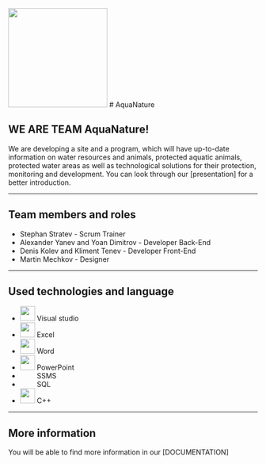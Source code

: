 <img src="https://cdn.discordapp.com/attachments/450722177860501541/859183730517737482/Aqua_Nature.png" width="200">
# AquaNature


## WE ARE TEAM AquaNature!


We are developing a site and a program, which will have up-to-date information on water resources and animals, protected aquatic animals, protected water areas as well as technological solutions for their protection, monitoring and development. You can look through our [presentation] for a better introduction.

---

## Team members and roles
- Stephan Stratev - Scrum Trainer
- Alexander Yanev and Yoan Dimitrov - Developer Back-End
- Denis Kolev and Kliment Tenev - Developer Front-End
- Martin Mechkov - Designer

---

## Used technologies and language
- <img src="https://cdn.discordapp.com/attachments/811480580993974282/820297383862730822/unknown.png" width="30">  Visual studio
- <img src="https://cdn.discordapp.com/attachments/811480580993974282/820292593266327562/Excel-Logo.png" width="30">  Excel
-  <img src="https://cdn.discordapp.com/attachments/811480580993974282/820292362851844126/word.png" width="30">  Word
- <img src="https://cdn.discordapp.com/attachments/811480580993974282/820296758197223424/68747470733a2f2f6d656469612e646973636f72646170702e6e65742f6174746163686d656e74732f383135323533353831.png" width="30">  PowerPoint
- <img crs="https://user-images.githubusercontent.com/56866367/123686498-88df7680-d858-11eb-9c37-bee031d3df07.png"  width="30"> SSMS
- <img crs="https://user-images.githubusercontent.com/56866367/123686423-76653d00-d858-11eb-91d7-d524f4ba01db.png"  width="30"> SQL
- <img src="https://cdn.discordapp.com/attachments/811480580993974282/820291748760780810/4RNpb9aMpAAAAABJRU5ErkJggg.png" width="30">  C++

 ---
## More information
You will be able to find more information in our [DOCUMENTATION]
